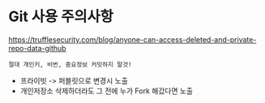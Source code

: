 # Git 사용 주의사항

https://trufflesecurity.com/blog/anyone-can-access-deleted-and-private-repo-data-github

`절대 개인키, 비번, 중요정보 커밋하지 말것!`

- 프라이빗 -> 퍼블릿으로 변경시 노출
- 개인저장소 삭제하더라도 그 전에 누가 Fork 해갔다면 노출
